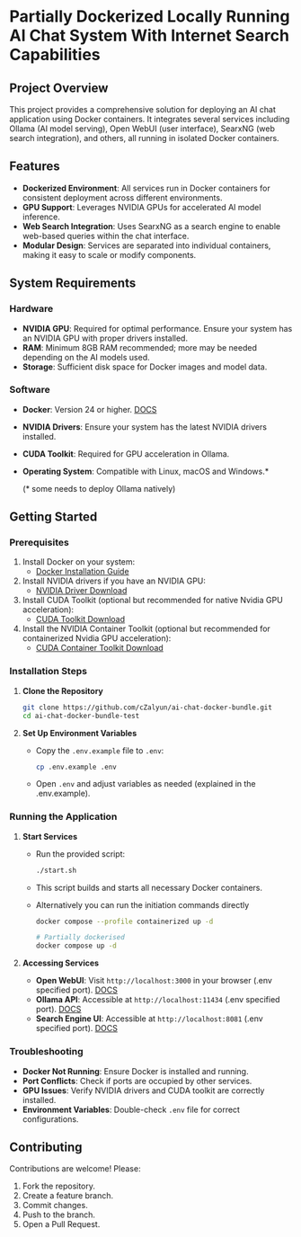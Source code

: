 # Partially Dockerized Locally Running AI Chat System With Internet Search Capabilities

## Project Overview

This project provides a comprehensive solution for deploying an AI chat application using Docker containers. It
integrates several services including Ollama (AI model serving), Open WebUI (user interface), SearxNG (web search
integration), and others, all running in isolated Docker containers.

## Features

- **Dockerized Environment**: All services run in Docker containers for consistent deployment across different
  environments.
- **GPU Support**: Leverages NVIDIA GPUs for accelerated AI model inference.
- **Web Search Integration**: Uses SearxNG as a search engine to enable web-based queries within the chat interface.
- **Modular Design**: Services are separated into individual containers, making it easy to scale or modify components.

## System Requirements

### Hardware

- **NVIDIA GPU**: Required for optimal performance. Ensure your system has an NVIDIA GPU with proper drivers installed.
- **RAM**: Minimum 8GB RAM recommended; more may be needed depending on the AI models used.
- **Storage**: Sufficient disk space for Docker images and model data.

### Software

- **Docker**: Version 24 or higher. [DOCS](https://docs.docker.com/)
- **NVIDIA Drivers**: Ensure your system has the latest NVIDIA drivers installed.
- **CUDA Toolkit**: Required for GPU acceleration in Ollama.
- **Operating System**: Compatible with Linux, macOS and Windows.*

  (* some needs to deploy Ollama natively)

## Getting Started

### Prerequisites

1. Install Docker on your system:
    - [Docker Installation Guide](https://docs.docker.com/get-docker/)
2. Install NVIDIA drivers if you have an NVIDIA GPU:
    - [NVIDIA Driver Download](https://www.nvidia.com/Download/index.aspx)
3. Install CUDA Toolkit (optional but recommended for native Nvidia GPU acceleration):
    - [CUDA Toolkit Download](https://developer.nvidia.com/cuda-toolkit)
4. Install the NVIDIA Container Toolkit (optional but recommended for containerized Nvidia GPU acceleration):
    - [CUDA Container Toolkit Download](https://docs.nvidia.com/datacenter/cloud-native/container-toolkit/latest/install-guide.html)

### Installation Steps

1. **Clone the Repository**
      ```bash
      git clone https://github.com/cZalyun/ai-chat-docker-bundle.git
      cd ai-chat-docker-bundle-test
      ```

2. **Set Up Environment Variables**
    - Copy the `.env.example` file to `.env`:
      ```bash
      cp .env.example .env
      ```
    - Open `.env` and adjust variables as needed (explained in the .env.example).

### Running the Application

1. **Start Services**
    - Run the provided script:
      ```bash
      ./start.sh
      ```
    - This script builds and starts all necessary Docker containers.

    - Alternatively you can run the initiation commands directly
        ```bash
        docker compose --profile containerized up -d
      ```

        ```bash
      # Partially dockerised
      docker compose up -d
      ```


2. **Accessing Services**
    - **Open WebUI**: Visit `http://localhost:3000` in your browser (.env specified
      port). [DOCS](https://openwebui.com/)
    - **Ollama API**: Accessible at `http://localhost:11434` (.env specified
      port). [DOCS](https://github.com/ollama/ollama)
    - **Search Engine UI**: Accessible at `http://localhost:8081` (.env specified
      port). [DOCS](https://docs.searxng.org/)

### Troubleshooting

- **Docker Not Running**: Ensure Docker is installed and running.
- **Port Conflicts**: Check if ports are occupied by other services.
- **GPU Issues**: Verify NVIDIA drivers and CUDA toolkit are correctly installed.
- **Environment Variables**: Double-check `.env` file for correct configurations.

## Contributing

Contributions are welcome! Please:

1. Fork the repository.
2. Create a feature branch.
3. Commit changes.
4. Push to the branch.
5. Open a Pull Request.
